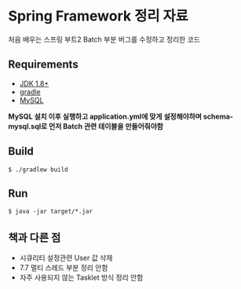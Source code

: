# Spring Framework 정리 자료
처음 배우는 스프링 부트2 Batch 부분 버그를 수정하고 정리한 코드

## Requirements
- [JDK 1.8+](https://www.oracle.com/technetwork/java/javase/downloads/jdk8-downloads-2133151.html)
- [gradle](https://gradle.org/)
- [MySQL](https://www.mysql.com/)

**MySQL 설치 이후 실행하고 application.yml에 맞게 설정해야하며 schema-mysql.sql로 먼저 Batch 관련 테이블을 만들어줘야함**

## Build
```
$ ./gradlew build
```

## Run
```
$ java -jar target/*.jar
```

## 책과 다른 점
- 시큐리티 설정관련 User 값 삭제
- 7.7 멀티 스레드 부분 정리 안함
- 자주 사용되지 않는 Tasklet 방식 정리 안함
